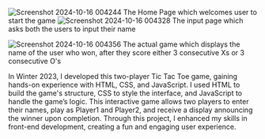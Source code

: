 ![Screenshot 2024-10-16 004244](https://github.com/user-attachments/assets/4d9c4877-50b5-40e7-aefe-3227953e3fa5)
The Home Page which welcomes user to start the game
![Screenshot 2024-10-16 004328](https://github.com/user-attachments/assets/66911b02-eace-4376-8646-ad32af96dc8e)
The input page which asks both the users to input their name

![Screenshot 2024-10-16 004356](https://github.com/user-attachments/assets/beac7ef6-73d9-45a9-8c20-52108fc87ed8)
The actual game which displays the name of the user who won, after they score either 3 consecutive Xs or 3 consecutive O's

In Winter 2023, I developed this two-player Tic Tac Toe game, gaining hands-on experience with HTML, CSS, and JavaScript. I used HTML to build the game's structure, CSS to style the interface, and JavaScript to handle the game’s logic. This interactive game allows two players to enter their names, play as Player1 and Player2, and receive a display announcing the winner upon completion. Through this project, I enhanced my skills in front-end development, creating a fun and engaging user experience.
